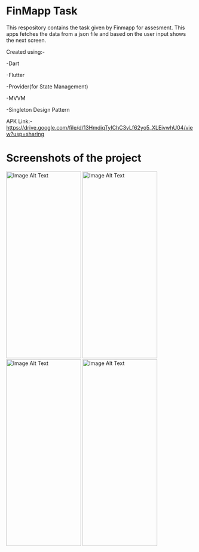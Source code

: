 # FinMapp Task

This respository contains the task given by Finmapp for assesment. This apps fetches the data from a json file and based on the user input shows the next screen.

Created using:- 

-Dart

-Flutter

-Provider(for State Management)

-MVVM

-Singleton Design Pattern

APK Link:- https://drive.google.com/file/d/13HmdiqTyIChC3vLf62yo5_XLEivwhU04/view?usp=sharing

# Screenshots of the project

<img src="https://drive.google.com/uc?export=view&id=1Smhnz5OMhFqP3vRV4qgfzkQUPVH-IndL" alt="Image Alt Text" width="200" height="500">
<img src="https://drive.google.com/uc?export=view&id=1SjJ59fiQPfgOQi3drKULgZbThL7EjnvV" alt="Image Alt Text" width="200" height="500">

<img src="https://drive.google.com/uc?export=view&id=1ShJtUUuP1XQLbeK1KquOK61FiHYdcIry" alt="Image Alt Text" width="200" height="500">
<img src="https://drive.google.com/uc?export=view&id=1ScySWz1-pOLaz8ljPoZzLQSqzMq4Oo6T" alt="Image Alt Text" width="200" height="500">




